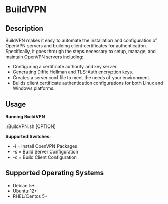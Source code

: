 BuildVPN
========

Description
-----------
BuildVPN makes it easy to automate the installation and configuration of OpenVPN servers and building client certificates for authentication.
Specifically, it goes through the steps necessary to setup, manage, and maintain OpenVPN servers including:

* Configuring a certificate authority and key server.
* Generating Diffie Hellman and TLS-Auth encryption keys.
* Creates a server.conf file to meet the needs of your environment.
* Builds client certificate authentication configurations for both Linux and Windows platforms.

Usage
-----
**Running BuildVPN**

 ./BuildVPN.sh [OPTION]

**Supported Switches:**

* -i = Install OpenVPN Packages
* -s = Build Server Configuration
* -c = Build Client Configuration

Supported Operating Systems
---------------------------

* Debian 5+
* Ubuntu 12+
* RHEL/Centos 5+